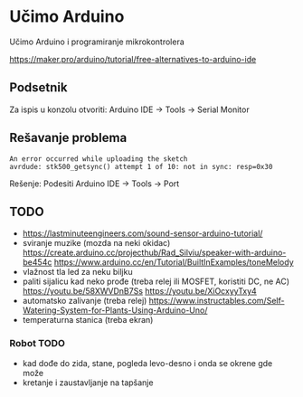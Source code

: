 # Učimo Arduino

Učimo Arduino i programiranje mikrokontrolera

https://maker.pro/arduino/tutorial/free-alternatives-to-arduino-ide

## Podsetnik

Za ispis u konzolu otvoriti: Arduino IDE -> Tools -> Serial Monitor

## Rešavanje problema

```
An error occurred while uploading the sketch
avrdude: stk500_getsync() attempt 1 of 10: not in sync: resp=0x30
```

Rešenje: Podesiti Arduino IDE -> Tools -> Port

## TODO

- https://lastminuteengineers.com/sound-sensor-arduino-tutorial/
- sviranje muzike (mozda na neki okidac)
  https://create.arduino.cc/projecthub/Rad_Silviu/speaker-with-arduino-be454c
  https://www.arduino.cc/en/Tutorial/BuiltInExamples/toneMelody
- vlažnost tla led za neku biljku 
- paliti sijalicu kad neko prođe (treba relej ili MOSFET, koristiti DC, ne AC)
  https://youtu.be/58XWVDnB7Ss
  https://youtu.be/XiOcxyyTxy4
- automatsko zalivanje (treba relej)
  https://www.instructables.com/Self-Watering-System-for-Plants-Using-Arduino-Uno/
- temperaturna stanica (treba ekran)

### Robot TODO

- kad dođe do zida, stane, pogleda levo-desno i onda se okrene gde može
- kretanje i zaustavljanje na tapšanje
